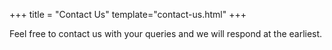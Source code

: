 +++
title = "Contact Us"
template="contact-us.html"
+++

Feel free to contact us with your queries and we will respond at the earliest.
